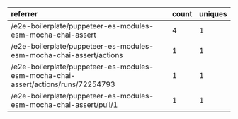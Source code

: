 | referrer                                                                          | count | uniques |
| :-------------------------------------------------------------------------------- | :---- | :------ |
| /e2e-boilerplate/puppeteer-es-modules-esm-mocha-chai-assert                       | 4     | 1       |
| /e2e-boilerplate/puppeteer-es-modules-esm-mocha-chai-assert/actions               | 1     | 1       |
| /e2e-boilerplate/puppeteer-es-modules-esm-mocha-chai-assert/actions/runs/72254793 | 1     | 1       |
| /e2e-boilerplate/puppeteer-es-modules-esm-mocha-chai-assert/pull/1                | 1     | 1       |